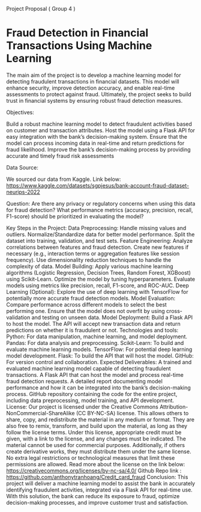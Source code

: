 
Project Proposal ( Group 4 )

# Fraud Detection in Financial Transactions Using Machine Learning

The main aim of the project is to develop a machine learning model for detecting fraudulent transactions in financial datasets. This model will enhance security, improve detection accuracy, and enable real-time assessments to protect against fraud. Ultimately, the project seeks to build trust in financial systems by ensuring robust fraud detection measures.


Objectives:

Build a robust machine learning model to detect fraudulent activities based on customer and transaction attributes.
Host the model using a Flask API for easy integration with the bank’s decision-making system.
Ensure that the model can process incoming data in real-time and return predictions for fraud likelihood.
Improve the bank’s decision-making process by providing accurate and timely fraud risk assessments

Data Source:

We sourced our data from Kaggle. Link below:
https://www.kaggle.com/datasets/sgpjesus/bank-account-fraud-dataset-neurips-2022

Question: 
Are there any privacy or regulatory concerns when using this data for fraud detection?
What performance metrics (accuracy, precision, recall, F1-score) should be prioritized in evaluating the model?

Key Steps in the Project:
Data Preprocessing:
Handle missing values and outliers.
Normalize/Standardize data for better model performance.
Split the dataset into training, validation, and test sets.
Feature Engineering:
Analyze correlations between features and fraud detection.
Create new features if necessary (e.g., interaction terms or aggregation features like session frequency).
Use dimensionality reduction techniques to handle the complexity of data.
Model Building:
Apply various machine learning algorithms (Logistic Regression, Decision Trees, Random Forest, XGBoost) using Scikit-Learn.
Optimize the model by tuning hyperparameters.
Evaluate models using metrics like precision, recall, F1-score, and ROC-AUC.
Deep Learning (Optional):
Explore the use of deep learning with TensorFlow for potentially more accurate fraud detection models.
Model Evaluation:
Compare performance across different models to select the best performing one.
Ensure that the model does not overfit by using cross-validation and testing on unseen data.
Model Deployment:
Build a Flask API to host the model.
The API will accept new transaction data and return predictions on whether it is fraudulent or not.
Technologies and tools:
Python: For data manipulation, machine learning, and model deployment.
Pandas: For data analysis and preprocessing.
Scikit-Learn: To build and evaluate machine learning models.
TensorFlow: For potential deep learning model development.
Flask: To build the API that will host the model.
GitHub: For version control and collaboration.
Expected Deliverables:
A trained and evaluated machine learning model capable of detecting fraudulent transactions.
A Flask API that can host the model and process real-time fraud detection requests.
A detailed report documenting model performance and how it can be integrated into the bank’s decision-making process.
GitHub repository containing the code for the entire project, including data preprocessing, model training, and API development.
License:
Our project is licensed under the Creative Commons Attribution-NonCommercial-ShareAlike (CC BY-NC-SA) license. This allows others to share, copy, and redistribute the material in any medium or format. They are also free to remix, transform, and build upon the material, as long as they follow the license terms.
Under this license, appropriate credit must be given, with a link to the license, and any changes must be indicated. The material cannot be used for commercial purposes. Additionally, if others create derivative works, they must distribute them under the same license. No extra legal restrictions or technological measures that limit these permissions are allowed.
Read more about the license on the link below:
https://creativecommons.org/licenses/by-nc-sa/4.0/
Github Repo link : 
https://github.com/anthonytranhoang/Credit_card_fraud
Conclusion:
This project will deliver a machine learning model to assist the bank in accurately identifying fraudulent activities, integrated via a Flask API for real-time use. With this solution, the bank can reduce its exposure to fraud, optimize decision-making processes, and improve customer trust and satisfaction.









